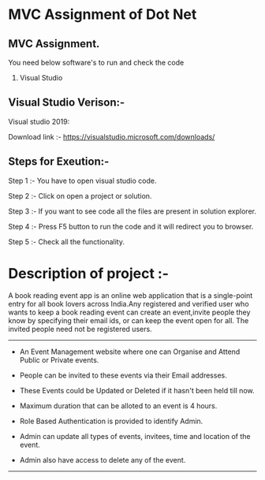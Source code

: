 #  MVC Assignment of Dot Net


##  MVC Assignment.

You need below software's to run and check the code

1) Visual Studio


##  Visual Studio Verison:-

Visual studio 2019:

Download link :- https://visualstudio.microsoft.com/downloads/


##  Steps for Exeution:- 


Step 1 :- You have to open visual studio code.

Step 2 :- Click on open a project or solution.

Step 3 :- If you want to see code all the files are present in solution explorer. 

Step 4 :- Press F5 button to run the code and it will redirect you to browser.

Step 5 :- Check all the functionality.

# Description of project :-

 A book reading event app is an online web application that is a single-point entry for all book lovers across India.Any registered and verified user who wants to keep a book reading event can create an event,invite people they know by specifying their email ids, or can keep the event open for all. The invited people need not be registered users.

***
* An Event Management website where one can Organise and Attend Public or Private events.

* People can be invited to these events via their Email addresses.

* These Events could be Updated or Deleted if it hasn't been held till now.

* Maximum duration that can be alloted to an event is 4 hours.

* Role Based Authentication is provided to identify Admin.

* Admin can update all types of events, invitees, time and location of the event.

* Admin also have access to delete any of the event.
***


